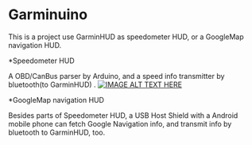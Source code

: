 # Garminuino
This  is a project use GarminHUD as speedometer HUD, or a GoogleMap navigation HUD.

*Speedometer HUD

A OBD/CanBus parser by Arduino, and a speed info transmitter by bluetooth(to GarminHUD) .
[![IMAGE ALT TEXT HERE](https://i.ytimg.com/vi/P0d8nm3kuxs/hqdefault.jpg?sqp=-oaymwEXCNACELwBSFryq4qpAwkIARUAAIhCGAE=&rs=AOn4CLCPvjGBPGim2hrXltwKitXDO4A4xQ)](https://www.youtube.com/watch?v=P0d8nm3kuxsE)


*GoogleMap navigation HUD

Besides parts of Speedometer HUD, a USB Host Shield with a Android mobile phone can fetch Google Navigation info, and transmit info by bluetooth to GarminHUD, too.
